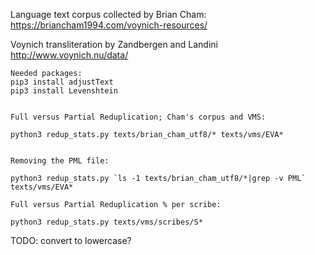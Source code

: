 Language text corpus collected by Brian Cham:
  https://briancham1994.com/voynich-resources/

Voynich transliteration by Zandbergen and Landini
  http://www.voynich.nu/data/

```
Needed packages:
pip3 install adjustText
pip3 install Levenshtein


Full versus Partial Reduplication; Cham's corpus and VMS:

python3 redup_stats.py texts/brian_cham_utf8/* texts/vms/EVA*


Removing the PML file:

python3 redup_stats.py `ls -1 texts/brian_cham_utf8/*|grep -v PML` texts/vms/EVA*

Full versus Partial Reduplication % per scribe:

python3 redup_stats.py texts/vms/scribes/S*
```

TODO:
convert to lowercase?
